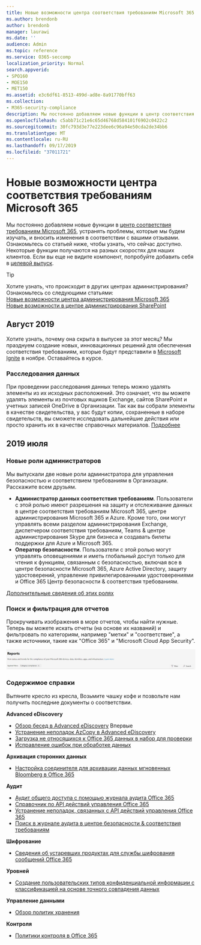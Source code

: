 ```yaml
---
title: Новые возможности центра соответствия требованиям Microsoft 365
ms.author: brendonb
author: brendonb
manager: laurawi
ms.date: ''
audience: Admin
ms.topic: reference
ms.service: O365-seccomp
localization_priority: Normal
search.appverid:
- SPO160
- MOE150
- MET150
ms.assetid: e3c6df61-8513-499d-ad8e-8a91770bff63
ms.collection:
- M365-security-compliance
description: Мы постоянно добавляем новые функции в центр соответствия требованиям Microsoft 365, устранять проблемы, которые мы будем изучать, и вносить изменения в соответствии с вашими отзывами. Узнайте, что мы использовали до этого месяца.
ms.openlocfilehash: c5abb71c21e6c65d46768d584101f6902c0422c2
ms.sourcegitcommit: 30fc793d3e77e223dee6c96a94e50cda2de34bb6
ms.translationtype: MT
ms.contentlocale: ru-RU
ms.lasthandoff: 09/17/2019
ms.locfileid: "37011721"
---
```

# <a name="whats-new-in-the-microsoft-365-compliance-center"></a>Новые возможности центра соответствия требованиям Microsoft 365

Мы постоянно добавляем новые функции в [центр соответствия требованиям Microsoft 365](microsoft-365-compliance-center.md), устранять проблемы, которые мы будем изучать, и вносить изменения в соответствии с вашими отзывами. Ознакомьтесь со статьей ниже, чтобы узнать, что сейчас доступно. Некоторые функции получаются на разных скоростях для наших клиентов. Если вы еще не видите компонент, попробуйте добавить себя в [целевой выпуск](https://docs.microsoft.com/office365/admin/manage/release-options-in-office-365).

> [!TIP]
> Хотите узнать, что происходит в других центрах администрирования? Ознакомьтесь со следующими статьями:<br>[Новые возможности центра администрирования Microsoft 365](https://docs.microsoft.com/office365/admin/whats-new-in-preview?view=o365-worldwide)<br>[Новые возможности в центре администрирования SharePoint](https://docs.microsoft.com/sharepoint/what-s-new-in-admin-center)

## <a name="august-2019"></a>Август 2019

Хотите узнать, почему она скрыта в выпуске за этот месяц? Мы празднуем создание новых, инновационных решений для обеспечения соответствия требованиям, которые будут представили в [Microsoft Ignite](https://www.microsoft.com/ignite) в ноябре. Оставайтесь в курсе.

### <a name="data-investigations"></a>Расследования данных

При проведении расследования данных теперь можно удалять элементы из их исходных расположений. Это означает, что вы можете удалять элементы из почтовых ящиков Exchange, сайтов SharePoint и учетных записей OneDrive в Организации. Так как вы собрали элементы в качестве свидетельства, у вас будут копии, сохраненные в наборе свидетельств, вы сможете исследовать дальнейшие действия или просто хранить их в качестве справочных материалов. [Подробнее](datainvestigations/delete-items-from-original-locations.md)

## <a name="july-2019"></a>2019 июля

### <a name="new-admin-roles"></a>Новые роли администраторов

Мы выпускали две новые роли администратора для управления безопасностью и соответствием требованиям в Организации. Расскажите всем друзьям.

- **Администратор данных соответствия требованиям**. Пользователи с этой ролью имеют разрешения на защиту и отслеживание данных в центре соответствия требованиям Microsoft 365, центре администрирования Microsoft 365 и Azure. Кроме того, они могут управлять всеми разделом администрирования Exchange, диспетчером соответствия требованиям, Teams & центре администрирования Skype для бизнеса и создавать билеты поддержки для Azure и Microsoft 365.
- **Оператор безопасности**. Пользователи с этой ролью могут управлять оповещениями и иметь глобальный доступ только для чтения к функциям, связанным с безопасностью, включая все в центре безопасности Microsoft 365, Azure Active Directory, защиту удостоверений, управление привилегированными удостоверениями и Office 365 Центр безопасности & соответствия требованиям.

[Дополнительные сведения об этих ролях](https://docs.microsoft.com/office365/securitycompliance/permissions-microsoft-365-compliance-security)

### <a name="search-and-filtering-for-reports"></a>Поиск и фильтрация для отчетов

Прокручивать изображения в море отчетов, чтобы найти нужные. Теперь вы можете искать отчеты (на основе их названий) и фильтровать по категориям, например "метки" и "соответствие", а также источники, такие как "Office 365" и "Microsoft Cloud App Security".

![Снимок экрана кнопок поиска и фильтров для отчетов с примененным фильтром](media/mcc_report_filtering.png)

### <a name="help-content"></a>Содержимое справки

Вытяните кресло из кресла, Возьмите чашку кофе и позвольте нам получить последние документы о соответствии.

**Advanced eDiscovery**
- [Обзор бесед в Advanced eDiscovery](compliance20/conversation-review-sets.md) Впервые
- [Устранение неполадок AzCopy в Advanced eDiscovery](compliance20/troubleshooting-azcopy.md)
- [Загрузка не относящихся к Office 365 данных в набор для проверки](compliance20/load-non-office365-data.md)
- [Исправление ошибок при обработке данных](compliance20/error-remediation.md)

**Архивация сторонних данных**
- [Настройка соединителя для архивации данных мгновенных Bloomberg в Office 365](archive-instant-bloomberg-data.md)

**Аудит**
- [Аудит общего доступа с помощью журнала аудита Office 365](use-sharing-auditing.md)
- [Справочник по API действий управления Office 365](https://docs.microsoft.com/office/office-365-management-api/office-365-management-activity-api-reference)
- [Устранение неполадок, связанных с API действий управления Office 365](https://docs.microsoft.com/office/office-365-management-api/troubleshooting-the-office-365-management-activity-api)
- [Поиск в журнале аудита в центре безопасности & соответствия требованиям](search-the-audit-log-in-security-and-compliance.md)

**Шифрование**
- [Сведения об устаревших продуктах для службы шифрования сообщений Office 365](legacy-information-for-message-encryption.md)

**Уровней**
- [Создание пользовательских типов конфиденциальной информации с классификацией на основе точного совпадения данных](create-custom-sensitive-information-types-with-exact-data-match-based-classification.md)

**Управление данными**
- [Обзор политик хранения](retention-policies.md)

**Контроля**
- [Политики контроля в Office 365](supervision-policies.md)